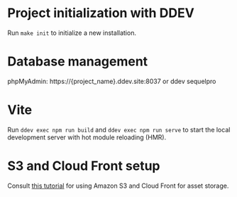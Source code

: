 # Project initialization with DDEV

Run `make init` to initialize a new installation.

# Database management

phpMyAdmin: https://{project_name}.ddev.site:8037
or ddev sequelpro

# Vite

Run `ddev exec npm run build` and `ddev exec npm run serve` to start the local development server with hot module reloading (HMR).

# S3 and Cloud Front setup

Consult [this tutorial](https://nystudio107.com/blog/using-aws-s3-buckets-cloudfront-distribution-with-craft-cms) for using Amazon S3 and Cloud Front for asset storage.
